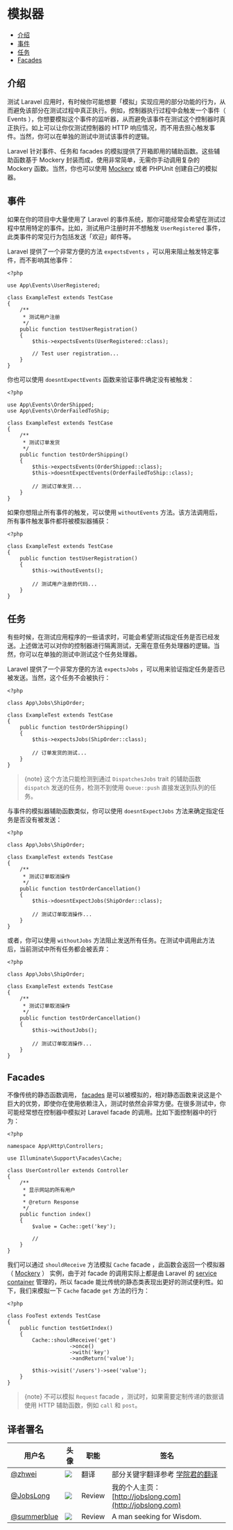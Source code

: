 # 模拟器

- [介绍](#introduction)
- [事件](#mocking-events)
- [任务](#mocking-jobs)
- [Facades](#mocking-facades)

<a name="introduction"></a>
## 介绍

测试 Laravel 应用时，有时候你可能想要「模拟」实现应用的部分功能的行为，从而避免该部分在测试过程中真正执行。例如，控制器执行过程中会触发一个事件（ Events ），你想要模拟这个事件的监听器，从而避免该事件在测试这个控制器时真正执行。如上可以让你仅测试控制器的 HTTP 响应情况，而不用去担心触发事件。当然，你可以在单独的测试中测试该事件的逻辑。

Laravel 针对事件、任务和 facades 的模拟提供了开箱即用的辅助函数。这些辅助函数基于 Mockery 封装而成，使用非常简单，无需你手动调用复杂的 Mockery 函数。当然，你也可以使用 [Mockery](http://docs.mockery.io/en/latest/) 或者 PHPUnit 创建自己的模拟器。

<a name="mocking-events"></a>
## 事件

如果在你的项目中大量使用了 Laravel 的事件系统，那你可能经常会希望在测试过程中禁用特定的事件。比如，测试用户注册时并不想触发 `UserRegistered` 事件，此类事件的常见行为包括发送「欢迎」邮件等。

Laravel 提供了一个非常方便的方法 `expectsEvents` ，可以用来阻止触发特定事件，而不影响其他事件：

    <?php

    use App\Events\UserRegistered;

    class ExampleTest extends TestCase
    {
        /**
         * 测试用户注册
         */
        public function testUserRegistration()
        {
            $this->expectsEvents(UserRegistered::class);

            // Test user registration...
        }
    }

你也可以使用 `doesntExpectEvents` 函数来验证事件确定没有被触发：

    <?php

    use App\Events\OrderShipped;
    use App\Events\OrderFailedToShip;

    class ExampleTest extends TestCase
    {
        /**
         * 测试订单发货
         */
        public function testOrderShipping()
        {
            $this->expectsEvents(OrderShipped::class);
            $this->doesntExpectEvents(OrderFailedToShip::class);

            // 测试订单发货...
        }
    }

如果你想阻止所有事件的触发，可以使用 `withoutEvents` 方法。该方法调用后，所有事件触发事件都将被模拟器捕获：

    <?php

    class ExampleTest extends TestCase
    {
        public function testUserRegistration()
        {
            $this->withoutEvents();

            // 测试用户注册的代码...
        }
    }

<a name="mocking-jobs"></a>
## 任务

有些时候，在测试应用程序的一些请求时，可能会希望测试指定任务是否已经发送。上述做法可以对你的控制器进行隔离测试，无需在意任务处理器的逻辑。当然，你可以在单独的测试中测试这个任务处理器。

Laravel 提供了一个非常方便的方法 `expectsJobs` ，可以用来验证指定任务是否已被发送。当然，这个任务不会被执行：

    <?php

    class App\Jobs\ShipOrder;

    class ExampleTest extends TestCase
    {
        public function testOrderShipping()
        {
            $this->expectsJobs(ShipOrder::class);

            // 订单发货的测试...
        }
    }

> {note} 这个方法只能检测到通过 `DispatchesJobs` trait 的辅助函数 `dispatch` 发送的任务，检测不到使用 `Queue::push` 直接发送到队列的任务。

与事件的模拟器辅助函数类似，你可以使用 `doesntExpectJobs` 方法来确定指定任务是否没有被发送：

    <?php

    class App\Jobs\ShipOrder;

    class ExampleTest extends TestCase
    {
        /**
         * 测试订单取消操作
         */
        public function testOrderCancellation()
        {
            $this->doesntExpectJobs(ShipOrder::class);

            // 测试订单取消操作...
        }
    }

或者，你可以使用 `withoutJobs` 方法阻止发送所有任务。在测试中调用此方法后，当前测试中所有任务都会被丢弃：

    <?php

    class App\Jobs\ShipOrder;

    class ExampleTest extends TestCase
    {
        /**
         * 测试订单取消操作
         */
        public function testOrderCancellation()
        {
            $this->withoutJobs();

            // 测试订单取消操作...
        }
    }

<a name="mocking-facades"></a>
## Facades

不像传统的静态函数调用， [facades](/docs/{{version}}/facades) 是可以被模拟的，相对静态函数来说这是个巨大的优势，即使你在使用依赖注入，测试时依然会非常方便。在很多测试中，你可能经常想在控制器中模拟对 Laravel facade 的调用。比如下面控制器中的行为：

    <?php

    namespace App\Http\Controllers;

    use Illuminate\Support\Facades\Cache;

    class UserController extends Controller
    {
        /**
         * 显示网站的所有用户
         *
         * @return Response
         */
        public function index()
        {
            $value = Cache::get('key');

            //
        }
    }

我们可以通过 `shouldReceive` 方法模拟 `Cache` facade ，此函数会返回一个模拟器 （ [Mockery](https://github.com/padraic/mockery) ） 实例，由于对 facade 的调用实际上都是由 Laravel 的 [service container](/docs/{{version}}/container) 管理的，所以 facade 能比传统的静态类表现出更好的测试便利性。如下，我们来模拟一下 `Cache` facade `get` 方法的行为：

    <?php

    class FooTest extends TestCase
    {
        public function testGetIndex()
        {
            Cache::shouldReceive('get')
                        ->once()
                        ->with('key')
                        ->andReturn('value');

            $this->visit('/users')->see('value');
        }
    }

> {note} 不可以模拟 `Request` facade ，测试时，如果需要定制传递的数据请使用 HTTP 辅助函数，例如 `call` 和 `post`。

## 译者署名
| 用户名 | 头像 | 职能 | 签名 |
|---|---|---|---|
| [@zhwei](https://github.com/zhwei)  | <img class="avatar-66 rm-style" src="https://avatars3.githubusercontent.com/u/1446459?v=3&s=100">  |  翻译  | 部分关键字翻译参考 [学院君的翻译](http://laravelacademy.org/post/5993.html)  |
| [@JobsLong](https://phphub.org/users/56)  | <img class="avatar-66 rm-style" src="https://dn-phphub.qbox.me/uploads/avatars/56_1427370654.jpeg?imageView2/1/w/100/h/100">  |  Review  | 我的个人主页：[http://jobslong.com](http://jobslong.com)  |
| [@summerblue](https://github.com/summerblue)  | <img class="avatar-66 rm-style" src="https://avatars2.githubusercontent.com/u/324764?v=3&s=100">  |  Review  | A man seeking for Wisdom. |